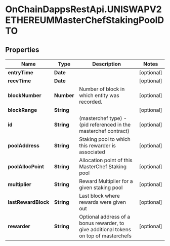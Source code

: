 # OnChainDappsRestApi.UNISWAPV2ETHEREUMMasterChefStakingPoolDTO

## Properties

Name | Type | Description | Notes
------------ | ------------- | ------------- | -------------
**entryTime** | **Date** |  | [optional] 
**recvTime** | **Date** |  | [optional] 
**blockNumber** | **Number** | Number of block in which entity was recorded. | [optional] 
**blockRange** | **String** |  | [optional] 
**id** | **String** | (masterchef type) - (pid referenced in the masterchef contract) | [optional] 
**poolAddress** | **String** | Staking pool to which this rewarder is associated | [optional] 
**poolAllocPoint** | **String** | Allocation point of this MasterChef Staking pool | [optional] 
**multiplier** | **String** | Reward Multiplier for a given staking pool | [optional] 
**lastRewardBlock** | **String** | Last block where rewards were given out | [optional] 
**rewarder** | **String** | Optional address of a bonus rewarder, to give additional tokens on top of masterchefs | [optional] 


